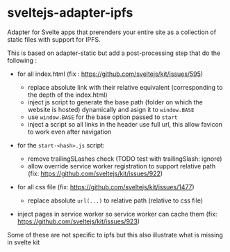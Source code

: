 # sveltejs-adapter-ipfs

Adapter for Svelte apps that prerenders your entire site as a collection of static files with support for IPFS.

This is based on adapter-static but add a post-processing step that do the following :

- for all index.html (fix : https://github.com/sveltejs/kit/issues/595)
  - replace absolute link with their relative equivalent (corresponding to the depth of the index.html)
  - inject js script to generate the base path (folder on which the website is hosted) dynamically and asign it to `window.BASE`
  - use `window.BASE` for the base option passed to `start`
  - inject a script so all links in the header use full url, this allow favicon to work even after navigation

- for the `start-<hash>.js` script:
  <!-- - fix https://github.com/sveltejs/kit/issues/1476 by prepending `router.base` fix: https://github.com/sveltejs/kit/issues/1476-->
  - remove trailingSLashes check (TODO test with trailingSlash: ignore)
  - allow override service worker registration to support relative path (fix: https://github.com/sveltejs/kit/issues/922)

- for all css file (fix: https://github.com/sveltejs/kit/issues/1477)
  - replace absolute `url(...)` to relative path (relative to css file)

- inject pages in service worker so service worker can cache them (fix: https://github.com/sveltejs/kit/issues/923)


Some of these are not specific to ipfs but this also illustrate what is missing in svelte kit
